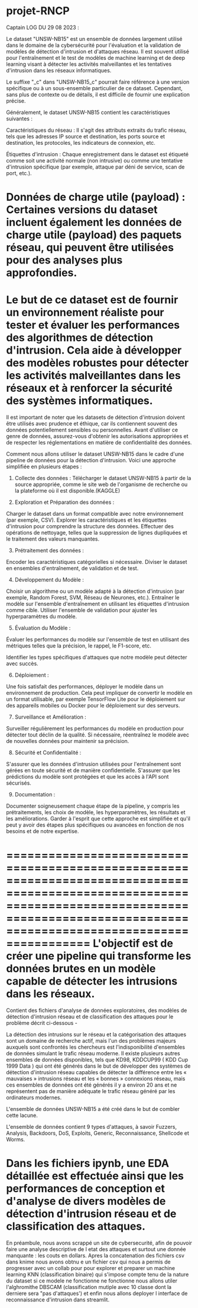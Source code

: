 # projet-RNCP

Captain LOG DU 29 08 2023 :

Le dataset "UNSW-NB15" est un ensemble de données largement utilisé dans le domaine de la cybersécurité pour l'évaluation et la validation de modèles de détection d'intrusion et d'attaques réseau. Il est souvent utilisé pour l'entraînement et le test de modèles de machine learning et de deep learning visant à détecter les activités malveillantes et les tentatives d'intrusion dans les réseaux informatiques.

Le suffixe "_c" dans "UNSW-NB15_c" pourrait faire référence à une version spécifique ou à un sous-ensemble particulier de ce dataset. Cependant, sans plus de contexte ou de détails, il est difficile de fournir une explication précise.

Généralement, le dataset UNSW-NB15 contient les caractéristiques suivantes :

Caractéristiques du réseau : Il s'agit des attributs extraits du trafic réseau, tels que les adresses IP source et destination, les ports source et destination, les protocoles, les indicateurs de connexion, etc.

Étiquettes d'intrusion : Chaque enregistrement dans le dataset est étiqueté comme soit une activité normale (non intrusive) ou comme une tentative d'intrusion spécifique (par exemple, attaque par déni de service, scan de port, etc.).

Données de charge utile (payload) : Certaines versions du dataset incluent également les données de charge utile (payload) des paquets réseau, qui peuvent être utilisées pour des analyses plus approfondies.
========================================================================================================================================================================================================================================================================
Le but de ce dataset est de fournir un environnement réaliste pour tester et évaluer les performances des algorithmes de détection d'intrusion. Cela aide à développer des modèles robustes pour détecter les activités malveillantes dans les réseaux et à renforcer la sécurité des systèmes informatiques.
========================================================================================================================================================================================================================================================================
Il est important de noter que les datasets de détection d'intrusion doivent être utilisés avec prudence et éthique, car ils contiennent souvent des données potentiellement sensibles ou personnelles. Avant d'utiliser ce genre de données, assurez-vous d'obtenir les autorisations appropriées et de respecter les réglementations en matière de confidentialité des données.



Comment nous allons utiliser le dataset UNSW-NB15 dans le cadre d'une pipeline de données pour la détection d'intrusion. Voici une approche simplifiée en plusieurs étapes :

1. Collecte des données : Télécharger le dataset UNSW-NB15 à partir de la source appropriée, comme le site web de l'organisme de recherche ou la plateforme où il est disponible.(KAGGLE)

2. Exploration et Préparation des données :

Charger le dataset dans un format compatible avec  notre environnement (par exemple, CSV).
Explorer les caractéristiques et les étiquettes d'intrusion pour comprendre la structure des données.
Effectuer des opérations de nettoyage, telles que la suppression de lignes dupliquées et le traitement des valeurs manquantes.

3. Prétraitement des données :

Encoder les caractéristiques catégorielles si nécessaire.
Diviser le dataset en ensembles d'entraînement, de validation et de test.

4. Développement du Modèle :

Choisir un algorithme ou un modèle adapté à la détection d'intrusion (par exemple, Random Forest, SVM, Réseau de Neurones, etc.).
Entraîner le modèle sur l'ensemble d'entraînement en utilisant les étiquettes d'intrusion comme cible.
Utiliser l'ensemble de validation pour ajuster les hyperparamètres du modèle.

5. Évaluation du Modèle :

Évaluer les performances du modèle sur l'ensemble de test en utilisant des métriques telles que la précision, le rappel, le F1-score, etc.

Identifier les types spécifiques d'attaques que notre modèle peut détecter avec succès.

6. Déploiement :

Une fois satisfait des performances, déployer le modèle dans un environnement de production. Cela peut impliquer de convertir le modèle en un format utilisable, par exemple TensorFlow Lite pour le déploiement sur des appareils mobiles ou Docker pour le déploiement sur des serveurs.

7. Surveillance et Amélioration :

Surveiller régulièrement les performances du modèle en production pour détecter tout déclin de la qualité.
Si nécessaire, réentraînez le modèle avec de nouvelles données pour maintenir sa précision.

8. Sécurité et Confidentialité :

S'assurer que les données d'intrusion utilisées pour l'entraînement sont gérées en toute sécurité et de manière confidentielle.
S'assurer que les prédictions du modèle sont protégées et que les accès à l'API sont sécurisés.

9. Documentation :

Documenter soigneusement chaque étape de la pipeline, y compris les prétraitements, les choix de modèle, les hyperparamètres, les résultats et les améliorations.
Garder à l'esprit que cette approche est simplifiée et qu'il peut y avoir des étapes plus spécifiques ou avancées en fonction de nos besoins et de notre expertise.

==================================================================================================================================================================================================
L'objectif est de créer une pipeline qui transforme les données brutes en un modèle capable de détecter les intrusions dans les réseaux.
==================================================================================================================================================================================================


Contient des fichiers d'analyse de données exploratoires, des modèles de détection d'intrusion réseau et de classification des attaques pour le problème décrit ci-dessous -

La détection des intrusions sur le réseau et la catégorisation des attaques sont un domaine de recherche actif, mais l'un des problèmes majeurs auxquels sont confrontés les chercheurs est l'indisponibilité d'ensembles de données simulant le trafic réseau moderne. Il existe plusieurs autres ensembles de données disponibles, tels que KD98, KDDCUP99 ( KDD Cup 1999 Data ) qui ont été générés dans le but de développer des systèmes de détection d'intrusion réseau capables de détecter la différence entre les « mauvaises » intrusions réseau et les « bonnes » connexions réseau, mais ces ensembles de données ont été générés il y a environ 20 ans et ne représentent pas de manière adéquate le trafic réseau généré par les ordinateurs modernes.

L'ensemble de données UNSW-NB15 a été créé dans le but de combler cette lacune.

L'ensemble de données contient 9 types d'attaques, à savoir Fuzzers, Analysis, Backdoors, DoS, Exploits, Generic, Reconnaissance, Shellcode et Worms.

Dans les fichiers ipynb, une EDA détaillée est effectuée ainsi que les performances de conception et d'analyse de divers modèles de détection d'intrusion réseau et de classification des attaques.
=========================================================================================================================================
En préambule, nous avons scrappé un site de cybersecurité, afin de pouvoir faire une analyse descriptive de l etat des attaques et surtout une donnée manquante : les couts en dollars.
Apres la concatenation des fichiers csv dans knime nous avons obtnu e un fichier csv qui nous a permis de progresser avec un collab pour pour explorer et preparer un machine learning KNN (classification binaire) qui s'impose compte tenu de la nature du dataset si ce modele ne fonctionne ne fonctionne nous allons utiler l'alghromithe DBSCAM (classification mutiple avec 10 classe dont la derniere sera "pas d'attaques') et enfin nous allons deployer l interface de reconnaissance d'intrusion dans streamlit.
